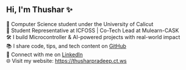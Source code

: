 ## Hi, I'm Thushar ✨

🧠 Computer Science student under the University of Calicut  
🚀 Student Representative at ICFOSS | Co-Tech Lead at Mulearn-CASK  
🛠️ I build Microcontroller & AI-powered projects with real-world impact  
📚 I share code, tips, and tech content on [GitHub](https://github.com/thusharpradeep)  
🔗 Connect with me on [LinkedIn](https://linkedin.com/in/thushar-pradeep-42770b300)  
🌐 Visit my website: https://thusharpradeep.ct.ws
